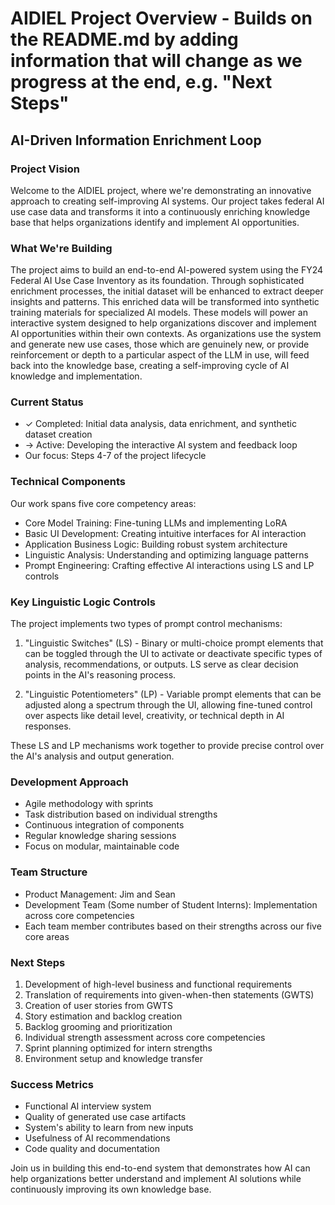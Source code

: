 # AIDIEL Project Overview - Builds on the README.md by adding information that will change as we progress at the end, e.g. "Next Steps"

## AI-Driven Information Enrichment Loop

### Project Vision
Welcome to the AIDIEL project, where we're demonstrating an innovative approach to creating self-improving AI systems. Our project takes federal AI use case data and transforms it into a continuously enriching knowledge base that helps organizations identify and implement AI opportunities.

### What We're Building
The project aims to build an end-to-end AI-powered system using the FY24 Federal AI Use Case Inventory as its foundation. Through sophisticated enrichment processes, the initial dataset will be enhanced to extract deeper insights and patterns. This enriched data will be transformed into synthetic training materials for specialized AI models. These models will power an interactive system designed to help organizations discover and implement AI opportunities within their own contexts. As organizations use the system and generate new use cases, those which are genuinely new, or provide reinforcement or depth to a particular aspect of the LLM in use, will feed back into the knowledge base, creating a self-improving cycle of AI knowledge and implementation.

### Current Status
- ✓ Completed: Initial data analysis, data enrichment, and synthetic dataset creation
- → Active: Developing the interactive AI system and feedback loop
- Our focus: Steps 4-7 of the project lifecycle

### Technical Components
Our work spans five core competency areas:
- Core Model Training: Fine-tuning LLMs and implementing LoRA
- Basic UI Development: Creating intuitive interfaces for AI interaction
- Application Business Logic: Building robust system architecture
- Linguistic Analysis: Understanding and optimizing language patterns
- Prompt Engineering: Crafting effective AI interactions using LS and LP controls

### Key Linguistic Logic Controls
The project implements two types of prompt control mechanisms:

1. "Linguistic Switches" (LS) - Binary or multi-choice prompt elements that can be toggled through the UI to activate or deactivate specific types of analysis, recommendations, or outputs. LS serve as clear decision points in the AI's reasoning process.

2. "Linguistic Potentiometers" (LP) - Variable prompt elements that can be adjusted along a spectrum through the UI, allowing fine-tuned control over aspects like detail level, creativity, or technical depth in AI responses.

These LS and LP mechanisms work together to provide precise control over the AI's analysis and output generation.

### Development Approach
- Agile methodology with sprints
- Task distribution based on individual strengths
- Continuous integration of components
- Regular knowledge sharing sessions
- Focus on modular, maintainable code

### Team Structure
- Product Management: Jim and Sean
- Development Team (Some number of Student Interns): Implementation across core competencies
- Each team member contributes based on their strengths across our five core areas

### Next Steps
1. Development of high-level business and functional requirements
2. Translation of requirements into given-when-then statements (GWTS)
3. Creation of user stories from GWTS
4. Story estimation and backlog creation
5. Backlog grooming and prioritization
6. Individual strength assessment across core competencies
7. Sprint planning optimized for intern strengths
8. Environment setup and knowledge transfer

### Success Metrics
- Functional AI interview system
- Quality of generated use case artifacts
- System's ability to learn from new inputs
- Usefulness of AI recommendations
- Code quality and documentation

Join us in building this end-to-end system that demonstrates how AI can help organizations better understand and implement AI solutions while continuously improving its own knowledge base.
